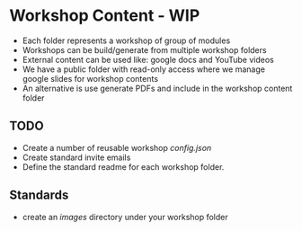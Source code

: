 # Workshop Content - WIP

* Each folder represents a workshop of group of modules
* Workshops can be build/generate from multiple workshop folders
* External content can be used like: google docs and YouTube videos
* We have a public folder with read-only access where we manage google slides for workshop contents
* An alternative is use generate PDFs and include in the workshop content folder

## TODO
* Create a number of reusable workshop *config.json*
* Create standard invite emails
* Define the standard readme for each workshop folder. 

## Standards

* create an *images* directory under your workshop folder

